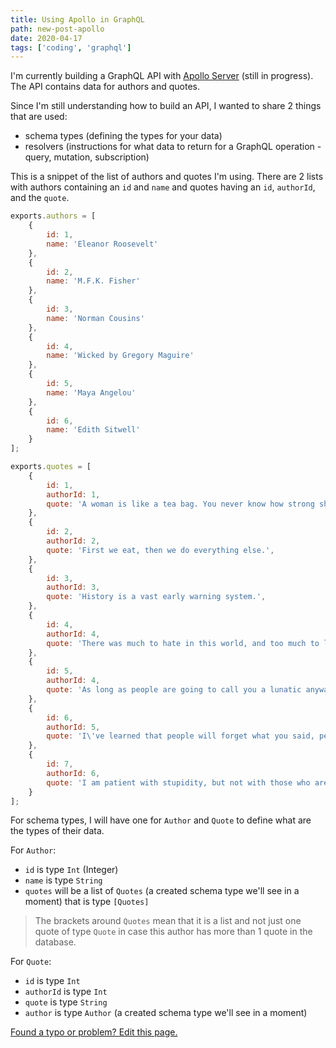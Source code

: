 ```yaml
---
title: Using Apollo in GraphQL
path: new-post-apollo
date: 2020-04-17
tags: ['coding', 'graphql']
---
```


I'm currently building a GraphQL API with [Apollo Server](https://www.apollographql.com/docs/apollo-server/) (still in progress).
The API contains data for authors and quotes.

Since I'm still understanding how to build an API, I wanted to share 2 things that are used:
- schema types (defining the types for your data)
- resolvers (instructions for what data to return for a GraphQL operation - query, mutation, subscription)

This is a snippet of the list of authors and quotes I'm using. There are 2 lists with authors containing an `id` and `name` and quotes having an `id`, `authorId`, and the `quote`.

```js
exports.authors = [
    {
        id: 1,
        name: 'Eleanor Roosevelt'
    },
    {
        id: 2,
        name: 'M.F.K. Fisher'
    },
    {
        id: 3,
        name: 'Norman Cousins'
    },
    {
        id: 4,
        name: 'Wicked by Gregory Maguire'
    },
    {
        id: 5,
        name: 'Maya Angelou'
    },
    {
        id: 6,
        name: 'Edith Sitwell'
    }
];

exports.quotes = [
    {
        id: 1,
        authorId: 1,
        quote: 'A woman is like a tea bag. You never know how strong she is until she gets into hot water.',
    },
    {
        id: 2,
        authorId: 2,
        quote: 'First we eat, then we do everything else.',
    },
    {
        id: 3,
        authorId: 3,
        quote: 'History is a vast early warning system.',
    },
    {
        id: 4,
        authorId: 4,
        quote: 'There was much to hate in this world, and too much to love.'
    },
    {
        id: 5,
        authorId: 4,
        quote: 'As long as people are going to call you a lunatic anyway, why not get the benefit of it? It liberates you from convention.'
    },
    {
        id: 6,
        authorId: 5,
        quote: 'I\'ve learned that people will forget what you said, people will forget what you did, but people will never forget how you made them feel.'
    },
    {
        id: 7,
        authorId: 6,
        quote: 'I am patient with stupidity, but not with those who are proud of it.'
    }
];
```

For schema types, I will have one for `Author` and `Quote` to define what are the types of their data.

For `Author`:
- `id` is type `Int` (Integer)
- `name` is type `String`
- `quotes` will be a list of `Quotes` (a created schema type we'll see in a moment) that is type `[Quotes]`
> The brackets around `Quotes` mean that it is a list and not just one quote of type `Quote` in case this author has more than 1 quote in the database.

For `Quote`:
- `id` is type `Int`
- `authorId` is type `Int`
- `quote` is type `String`
- `author` is type `Author` (a created schema type we'll see in a moment)

[Found a typo or problem? Edit this page.]()
